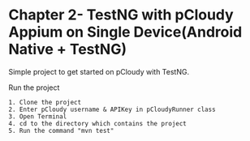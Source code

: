 # Chapter 2- TestNG with pCloudy Appium on Single Device(Android Native + TestNG)

Simple project to get started on pCloudy with TestNG.


Run the project

    1. Clone the project
    2. Enter pCloudy username & APIKey in pCloudyRunner class
    3. Open Terminal
    4. cd to the directory which contains the project
    5. Run the command "mvn test"




